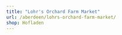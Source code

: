 ```yaml
---
title: "Lohr's Orchard Farm Market"
url: /aberdeen/lohrs-orchard-farm-market/
shop: Hofladen
---
```

